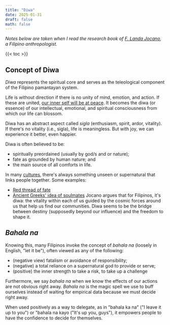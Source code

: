 ```yaml
---
title: "Diwa"
date: 2025-01-31
draft: false
math: false
---
```


*Notes below are taken when I read the research book of [F. Landa Jocano](https://en.wikipedia.org/wiki/F._Landa_Jocano),
a Filipino anthropologist.*

{{< toc >}}

## Concept of Diwa

*Diwa* represents the spiritual core and serves as the teleological
component of the Filipino pamantayan system.

Life is without direction if there is no unity of mind, emotion, and
action. If these are united, [our inner self will be at peace](/inner-peace). It becomes
the diwa (or essence) of our intellectual, emotional, and spiritual
consciousness from which our life can blossom.

Diwa has an abstract aspect called *sigla* (enthusiasm, spirit, ardor,
vitality). If there's no vitality (i.e., sigla), life is meaningless.
But with joy, we can experience it better, even happier.

Diwa is often believed to be:
- spiritually preordained (usually by god/s and or nature);
- fate as grounded by human nature; and
- the main source of all comforts in life.

In many [cultures](/culture), there's always something unseen or supernatural that
links people together. Some examples:
- [Red thread of fate](https://en.m.wikipedia.org/wiki/Red_thread_of_fate)
- [Ancient Greeks' idea of soulmates](https://www.thearchaeologist.org/blog/the-ancient-greek-myth-of-soulmates-how-we-became-human)
Jocano argues that for Filipinos, it's diwa: the vitality within each of
us guided by the cosmic forces around us that help us find our
communities. Diwa seems to be the bridge between destiny (supposedly
beyond our influence) and the freedom to shape it.

## *Bahala na*

Knowing this, many Filipinos invoke the concept of *bahala na* (loosely
in English, "let it be"), often viewed as any of the following:
- (negative view) fatalism or avoidance of responsibility;
- (negative) a total reliance on a supernatural god to provide or serve;
- (positive) the inner strength to take a risk, to take up a challenge

Furthermore, we say *bahala na* when we know the effects of our actions
are not obvious right away. *Bahala na* is the magic spell we use to
buff ourselves instead of waiting for empirical data because we must
decide right away.

When used positively as a way to delegate, as in "bahala ka na" ("I
leave it up to you") or "bahala na kayo ("It's up you, guys"), it
empowers people to have the confidence to decide for themselves.
